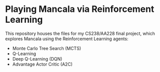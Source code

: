# Playing Mancala via Reinforcement Learning

This repository houses the files for my CS238/AA228 final project, which explores Mancala using the Reinforcement Learning agents: 

* Monte Carlo Tree Search (MCTS)
* Q-Learning 
* Deep Q-Learning (DQN)
* Advantage Actor Critic (A2C) 
